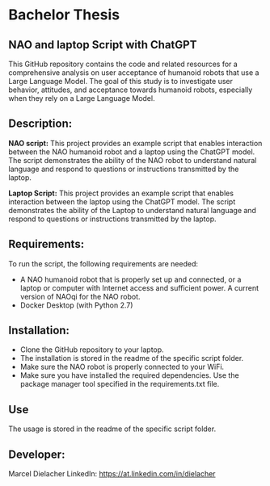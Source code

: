 # Bachelor Thesis
## NAO and laptop Script with ChatGPT
This GitHub repository contains the code and related resources for a comprehensive analysis on user acceptance of humanoid robots that use a Large Language Model. The goal of this study is to investigate user behavior, attitudes, and acceptance towards humanoid robots, especially when they rely on a Large Language Model.

## Description:
**NAO script:** This project provides an example script that enables interaction between the NAO humanoid robot and a laptop using the ChatGPT model. The script demonstrates the ability of the NAO robot to understand natural language and respond to questions or instructions transmitted by the laptop.

**Laptop Script:** This project provides an example script that enables interaction between the laptop using the ChatGPT model. The script demonstrates the ability of the Laptop to understand natural language and respond to questions or instructions transmitted by the laptop.

## Requirements:
To run the script, the following requirements are needed:

- A NAO humanoid robot that is properly set up and connected, or a laptop or computer with Internet access and sufficient power.
A current version of NAOqi for the NAO robot.
- Docker Desktop (with Python 2.7)

## Installation:
- Clone the GitHub repository to your laptop.
- The installation is stored in the readme of the specific script folder.
- Make sure the NAO robot is properly connected to your WiFi.
- Make sure you have installed the required dependencies. Use the package manager tool specified in the requirements.txt file.

## Use
The usage is stored in the readme of the specific script folder.


## Developer:
Marcel Dielacher
LinkedIn: https://at.linkedin.com/in/dielacher

